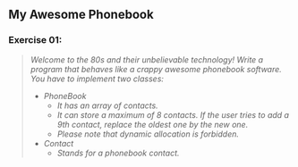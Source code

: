 ## My Awesome Phonebook
### Exercise 01:

> <i>Welcome to the 80s and their unbelievable technology! Write a program that behaves
> like a crappy awesome phonebook software.<br>
> You have to implement two classes:<br>
> * PhoneBook
>   * It has an array of contacts.
>   * It can store a maximum of 8 contacts. If the user tries to add a 9th contact,
> replace the oldest one by the new one.
>   * Please note that dynamic allocation is forbidden.
> * Contact
>   * Stands for a phonebook contact.</i>
